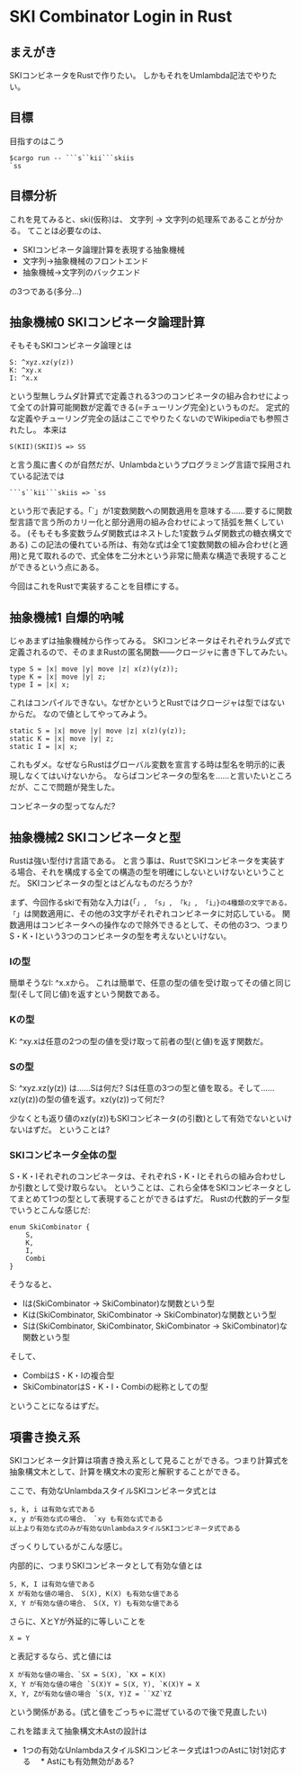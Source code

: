 # SKI Combinator Login in Rust

## まえがき

SKIコンビネータをRustで作りたい。
しかもそれをUmlambda記法でやりたい。

## 目標

目指すのはこう

    $cargo run -- ```s``kii```skiis
    `ss

## 目標分析

これを見てみると、ski(仮称)は、
文字列 -> 文字列の処理系であることが分かる。
てことは必要なのは、

* SKIコンビネータ論理計算を表現する抽象機械
* 文字列->抽象機械のフロントエンド
* 抽象機械->文字列のバックエンド

の3つである(多分…)

## 抽象機械0 SKIコンビネータ論理計算

そもそもSKIコンビネータ論理とは

    S: ^xyz.xz(y(z))
    K: ^xy.x
    I: ^x.x

という型無しラムダ計算式で定義される3つのコンビネータの組み合わせによって全ての計算可能関数が定義できる(=チューリング完全)というものだ。
定式的な定義やチューリング完全の話はここでやりたくないのでWikipediaでも参照されたし。
本来は

    S(KII)(SKII)S => SS

と言う風に書くのが自然だが、Unlambdaというプログラミング言語で採用されている記法では

    ```s``kii```skiis => `ss

という形で表記する。「`」が1変数関数への関数適用を意味する……要するに関数型言語で言う所のカリー化と部分適用の組み合わせによって括弧を無くしている。
(そもそも多変数ラムダ関数式はネストした1変数ラムダ関数式の糖衣構文である)
この記法の優れている所は、有効な式は全て1変数関数の組み合わせ(と適用)と見て取れるので、式全体を二分木という非常に簡素な構造で表現することができるという点にある。

今回はこれをRustで実装することを目標にする。

## 抽象機械1 自爆的吶喊

じゃあまずは抽象機械から作ってみる。
SKIコンビネータはそれぞれラムダ式で定義されるので、そのままRustの匿名関数――クロージャに書き下してみたい。

    type S = |x| move |y| move |z| x(z)(y(z));
    type K = |x| move |y| z;
    type I = |x| x;

これはコンパイルできない。なぜかというとRustではクロージャは型ではないからだ。
なので値としてやってみよう。

    static S = |x| move |y| move |z| x(z)(y(z));
    static K = |x| move |y| z;
    static I = |x| x;

これもダメ。なぜならRustはグローバル変数を宣言する時は型名を明示的に表現しなくてはいけないから。
ならばコンビネータの型名を……と言いたいところだが、ここで問題が発生した。

コンビネータの型ってなんだ?

## 抽象機械2 SKIコンビネータと型

Rustは強い型付け言語である。
と言う事は、RustでSKIコンビネータを実装する場合、それを構成する全ての構造の型を明確にしないといけないということだ。
SKIコンビネータの型とはどんなものだろうか?

まず、今回作るskiで有効な入力は{「`」, 「s」, 「k」, 「i」}の4種類の文字である。
「`」は関数適用に、その他の3文字がそれぞれコンビネータに対応している。
関数適用はコンビネータへの操作なので除外できるとして、その他の3つ、つまりS・K・Iという3つのコンビネータの型を考えないといけない。

### Iの型

簡単そうなI: ^x.xから。
これは簡単で、任意の型の値を受け取ってその値と同じ型(そして同じ値)を返すという関数である。

### Kの型

K: ^xy.xは任意の2つの型の値を受け取って前者の型(と値)を返す関数だ。

### Sの型

S: ^xyz.xz(y(z)) は……Sは何だ?
Sは任意の3つの型と値を取る。そして……xz(y(z))の型の値を返す。xz(y(z))って何だ?

少なくとも返り値のxz(y(z))もSKIコンビネータ(の引数)として有効でないといけないはずだ。
ということは?

### SKIコンビネータ全体の型

S・K・Iそれぞれのコンビネータは、それぞれS・K・Iとそれらの組み合わせしか引数として受け取らない。
ということは、これら全体をSKIコンビネータとしてまとめて1つの型として表現することができるはずだ。
Rustの代数的データ型でいうとこんな感じだ:

    enum SkiCombinator {
        S,
        K,
        I,
        Combi
    }

そうなると、

* Iは(SkiCombinator -> SkiCombinator)な関数という型
* Kは(SkiCombinator, SkiCombinator -> SkiCombinator)な関数という型
* Sは(SkiCombinator, SkiCombinator, SkiCombinator -> SkiCombinator)な関数という型

そして、

* CombiはS・K・Iの複合型
* SkiCombinatorはS・K・I・Combiの総称としての型

ということになるはずだ。

## 項書き換え系

SKIコンビネータ計算は項書き換え系として見ることができる。つまり計算式を抽象構文木として、計算を構文木の変形と解釈することができる。

ここで、有効なUnlambdaスタイルSKIコンビネータ式とは

    s, k, i は有効な式である
    x, y が有効な式の場合、 `xy も有効な式である
    以上より有効な式のみが有効なUnlambdaスタイルSKIコンビネータ式である

ざっくりしているがこんな感じ。

内部的に、つまりSKIコンビネータとして有効な値とは

    S, K, I は有効な値である
    X が有効な値の場合、 S(X), K(X) も有効な値である
    X, Y が有効な値の場合、 S(X, Y) も有効な値である

さらに、XとYが外延的に等しいことを

    X = Y

と表記するなら、式と値には

    X が有効な値の場合、`SX = S(X), `KX = K(X)
    X, Y が有効な値の場合 `S(X)Y = S(X, Y), `K(X)Y = X
    X, Y, Zが有効な値の場合 `S(X, Y)Z = ``XZ`YZ

という関係がある。(式と値をごっちゃに混ぜているので後で見直したい)

これを踏まえて抽象構文木Astの設計は

* 1つの有効なUnlambdaスタイルSKIコンビネータ式は1つのAstに1対1対応する
　* Astにも有効無効がある?


